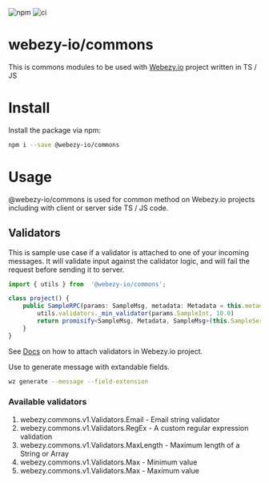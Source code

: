 ![npm](https://img.shields.io/npm/v/@webezy-io/commons?style=plastic)
![ci](https://app.travis-ci.com/Webezy-io/webezy-js-commons.svg?branch=main)

# webezy-io/commons

This is commons modules to be used with [Webezy.io](https://www.webezy.io) project written in TS / JS

# Install

Install the package via npm:
```sh
npm i --save @webezy-io/commons
```

# Usage

@webezy-io/commons is used for common method on Webezy.io projects including with client or server side TS / JS code.

## Validators

This is sample use case if a validator is attached to one of your incoming messages.
It will validate input against the calidator logic, and will fail the request before sending it to server.

```ts
import { utils } from  '@webezy-io/commons';

class project() {
    public SampleRPC(params: SampleMsg, metadata: Metadata = this.metadata): Promise<SampleMsg> {
        utils.validators._min_validator(params.SampleInt, 10.0)
        return promisify<SampleMsg, Metadata, SampleMsg>(this.SampleService_client.sampleRPC.bind(this.SampleService_client))(params, metadata);
    }    
}
```

See [Docs](https://www.webezy.io/docs/validators) on how to attach validators in Webezy.io project.

Use to generate message with extandable fields.
```sh
wz generate --message --field-extension
```


### Available validators

1. webezy.commons.v1.Validators.Email - Email string validator
2. webezy.commons.v1.Validators.RegEx - A custom regular expression validation
3. webezy.commons.v1.Validators.MaxLength - Maximum length of a String or Array
4. webezy.commons.v1.Validators.Max - Minimum value
5. webezy.commons.v1.Validators.Max - Maximum value


